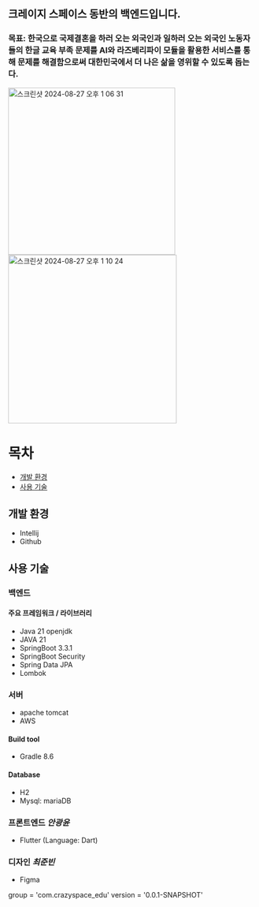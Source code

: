 ## 크레이지 스페이스 동반의 백엔드입니다.
### 목표: 한국으로 국제결혼을 하러 오는 외국인과 일하러 오는 외국인 노동자들의 한글 교육 부족 문제를 AI와 라즈베리파이 모듈을 활용한 서비스를 통해 문제를 해결함으로써 대한민국에서 더 나은 삶을 영위할 수 있도록 돕는다.
<img width="339" alt="스크린샷 2024-08-27 오후 1 06 31" src="https://github.com/user-attachments/assets/8955933e-103d-4385-a36e-6f01a609d9f2">
<img width="342" alt="스크린샷 2024-08-27 오후 1 10 24" src="https://github.com/user-attachments/assets/abd1fce1-af88-4fbf-b494-f688f3a96815">


# 목차
- [개발 환경](#개발-환경)
- [사용 기술](#사용-기술)

## 개발 환경
- Intellij
- Github

## 사용 기술
### 백엔드
#### 주요 프레임워크 / 라이브러리
- Java 21 openjdk
- JAVA 21
- SpringBoot 3.3.1
- SpringBoot Security
- Spring Data JPA
- Lombok

### 서버
- apache tomcat
- AWS

#### Build tool
- Gradle 8.6

#### Database
- H2
- Mysql: mariaDB

### 프론트엔드 *안광윤*
- Flutter (Language: Dart)

### 디자인 *최준빈*
- Figma

group = 'com.crazyspace_edu'
version = '0.0.1-SNAPSHOT'

